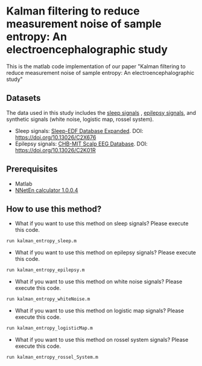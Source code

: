 # Kalman filtering to reduce measurement noise of sample entropy: An electroencephalographic study

This is the matlab code implementation of our paper "Kalman filtering to reduce measurement noise of  sample entropy: An electroencephalographic study"

## Datasets
The data used in this study includes the [sleep signals](https://physionet.org/content/sleep-edfx/1.0.0/) , [epilepsy signals](https://physionet.org/content/chbmit/1.0.0/), and synthetic signals (white noise, logistic map, rossel system). 

- Sleep signals: [Sleep-EDF Database Expanded](https://physionet.org/content/sleep-edfx/1.0.0/). DOI: https://doi.org/10.13026/C2X676
- Epilepsy signals: [CHB-MIT Scalp EEG Database](https://physionet.org/content/chbmit/1.0.0/). DOI: https://doi.org/10.13026/C2K01R

## Prerequisites
-  Matlab
-  [NNetEn calculator 1.0.0.4](https://www.researchgate.net/publication/366575849_NNetEn_calculator_1004_for_NNetEn_calculation_with_six_matrix_filling_methods)


## How to use this method?
- What if you want to use this method on sleep signals? Please execute this code.
```bash
run kalman_entropy_sleep.m
```

- What if you want to use this method on epilepsy signals? Please execute this code.
```bash
run kalman_entropy_epilepsy.m 
```


- What if you want to use this method on white noise signals? Please execute this code.
```bash
run kalman_entropy_whiteNoise.m
```

- What if you want to use this method on logistic map signals? Please execute this code.
```bash
run kalman_entropy_logisticMap.m
```

- What if you want to use this method on rossel system signals? Please execute this code.
```bash
run kalman_entropy_rossel_System.m 
```


